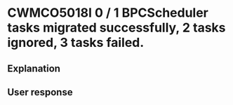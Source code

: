 # CWMCO5018I 0 / 1 BPCScheduler tasks migrated successfully, 2 tasks ignored, 3 tasks failed.

## Explanation

## User response